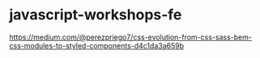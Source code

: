 # javascript-workshops-fe

https://medium.com/@perezpriego7/css-evolution-from-css-sass-bem-css-modules-to-styled-components-d4c1da3a659b